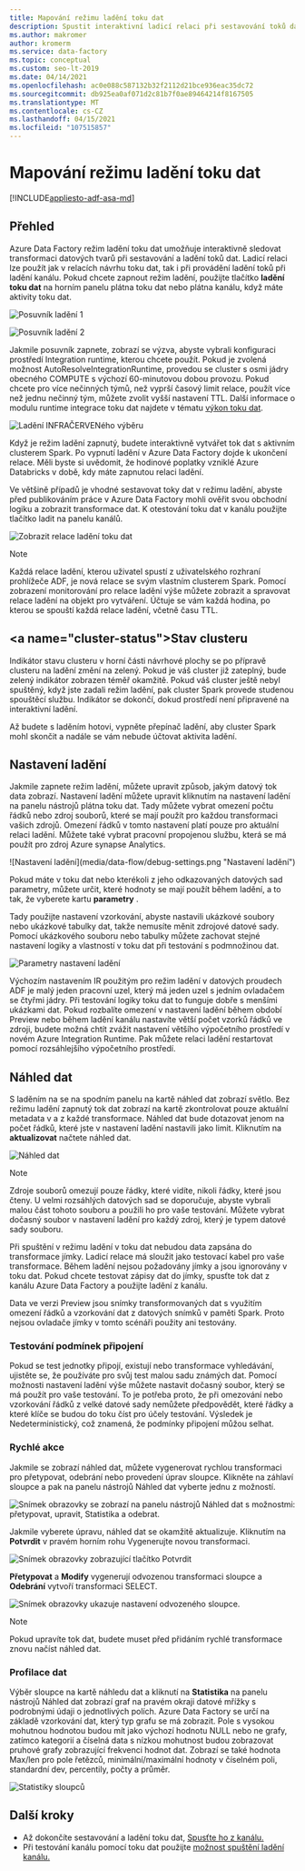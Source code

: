 ```yaml
---
title: Mapování režimu ladění toku dat
description: Spustit interaktivní ladicí relaci při sestavování toků dat
ms.author: makromer
author: kromerm
ms.service: data-factory
ms.topic: conceptual
ms.custom: seo-lt-2019
ms.date: 04/14/2021
ms.openlocfilehash: ac0e088c587132b32f2112d21bce936eac35dc72
ms.sourcegitcommit: db925ea0af071d2c81b7f0ae89464214f8167505
ms.translationtype: MT
ms.contentlocale: cs-CZ
ms.lasthandoff: 04/15/2021
ms.locfileid: "107515857"
---
```

# <a name="mapping-data-flow-debug-mode"></a>Mapování režimu ladění toku dat

[!INCLUDE[appliesto-adf-asa-md](includes/appliesto-adf-asa-md.md)]

## <a name="overview"></a>Přehled

Azure Data Factory režim ladění toku dat umožňuje interaktivně sledovat transformaci datových tvarů při sestavování a ladění toků dat. Ladicí relaci lze použít jak v relacích návrhu toku dat, tak i při provádění ladění toků při ladění kanálu. Pokud chcete zapnout režim ladění, použijte tlačítko **ladění toku dat** na horním panelu plátna toku dat nebo plátna kanálu, když máte aktivity toku dat.

![Posuvník ladění 1](media/data-flow/debugbutton.png "Posuvník ladění")

![Posuvník ladění 2](media/data-flow/debug-button-4.png "Posuvník ladění")

Jakmile posuvník zapnete, zobrazí se výzva, abyste vybrali konfiguraci prostředí Integration runtime, kterou chcete použít. Pokud je zvolená možnost AutoResolveIntegrationRuntime, provedou se cluster s osmi jádry obecného COMPUTE s výchozí 60-minutovou dobou provozu. Pokud chcete pro více nečinných týmů, než vyprší časový limit relace, použít více než jednu nečinný tým, můžete zvolit vyšší nastavení TTL. Další informace o modulu runtime integrace toku dat najdete v tématu [výkon toku dat](concepts-data-flow-performance.md#ir).

![Ladění INFRAČERVENého výběru](media/data-flow/debug-new-1.png "Ladění INFRAČERVENého výběru")

Když je režim ladění zapnutý, budete interaktivně vytvářet tok dat s aktivním clusterem Spark. Po vypnutí ladění v Azure Data Factory dojde k ukončení relace. Měli byste si uvědomit, že hodinové poplatky vzniklé Azure Databricks v době, kdy máte zapnutou relaci ladění.

Ve většině případů je vhodné sestavovat toky dat v režimu ladění, abyste před publikováním práce v Azure Data Factory mohli ověřit svou obchodní logiku a zobrazit transformace dat. K otestování toku dat v kanálu použijte tlačítko ladit na panelu kanálů.

![Zobrazit relace ladění toku dat](media/iterative-development-debugging/view-dataflow-debug-sessions.png)

> [!NOTE]
> Každá relace ladění, kterou uživatel spustí z uživatelského rozhraní prohlížeče ADF, je nová relace se svým vlastním clusterem Spark. Pomocí zobrazení monitorování pro relace ladění výše můžete zobrazit a spravovat relace ladění na objekt pro vytváření. Účtuje se vám každá hodina, po kterou se spouští každá relace ladění, včetně času TTL.

## <a name="cluster-status&quot;></a>Stav clusteru

Indikátor stavu clusteru v horní části návrhové plochy se po přípravě clusteru na ladění změní na zelený. Pokud je váš cluster již zateplný, bude zelený indikátor zobrazen téměř okamžitě. Pokud váš cluster ještě nebyl spuštěný, když jste zadali režim ladění, pak cluster Spark provede studenou spouštěcí službu. Indikátor se dokončí, dokud prostředí není připravené na interaktivní ladění.

Až budete s laděním hotovi, vypněte přepínač ladění, aby cluster Spark mohl skončit a nadále se vám nebude účtovat aktivita ladění.

## <a name=&quot;debug-settings&quot;></a>Nastavení ladění

Jakmile zapnete režim ladění, můžete upravit způsob, jakým datový tok data zobrazí. Nastavení ladění můžete upravit kliknutím na nastavení ladění na panelu nástrojů plátna toku dat. Tady můžete vybrat omezení počtu řádků nebo zdroj souborů, které se mají použít pro každou transformaci vašich zdrojů. Omezení řádků v tomto nastavení platí pouze pro aktuální relaci ladění. Můžete také vybrat pracovní propojenou službu, která se má použít pro zdroj Azure synapse Analytics. 

![Nastavení ladění](media/data-flow/debug-settings.png &quot;Nastavení ladění")

Pokud máte v toku dat nebo kterékoli z jeho odkazovaných datových sad parametry, můžete určit, které hodnoty se mají použít během ladění, a to tak, že vyberete kartu **parametry** .

Tady použijte nastavení vzorkování, abyste nastavili ukázkové soubory nebo ukázkové tabulky dat, takže nemusíte měnit zdrojové datové sady. Pomocí ukázkového souboru nebo tabulky můžete zachovat stejné nastavení logiky a vlastností v toku dat při testování s podmnožinou dat.

![Parametry nastavení ladění](media/data-flow/debug-settings2.png "Parametry nastavení ladění")

Výchozím nastavením IR použitým pro režim ladění v datových proudech ADF je malý jeden pracovní uzel, který má jeden uzel s jedním ovladačem se čtyřmi jádry. Při testování logiky toku dat to funguje dobře s menšími ukázkami dat. Pokud rozbalíte omezení v nastavení ladění během období Preview nebo během ladění kanálu nastavíte větší počet vzorků řádků ve zdroji, budete možná chtít zvážit nastavení většího výpočetního prostředí v novém Azure Integration Runtime. Pak můžete relaci ladění restartovat pomocí rozsáhlejšího výpočetního prostředí.

## <a name="data-preview"></a>Náhled dat

S laděním na se na spodním panelu na kartě náhled dat zobrazí světlo. Bez režimu ladění zapnutý tok dat zobrazí na kartě zkontrolovat pouze aktuální metadata v a z každé transformace. Náhled dat bude dotazovat jenom na počet řádků, které jste v nastavení ladění nastavili jako limit. Kliknutím na **aktualizovat** načtete náhled dat.

![Náhled dat](media/data-flow/datapreview.png "Náhled dat")

> [!NOTE]
> Zdroje souborů omezují pouze řádky, které vidíte, nikoli řádky, které jsou čteny. U velmi rozsáhlých datových sad se doporučuje, abyste vybrali malou část tohoto souboru a použili ho pro vaše testování. Můžete vybrat dočasný soubor v nastavení ladění pro každý zdroj, který je typem datové sady souboru.

Při spuštění v režimu ladění v toku dat nebudou data zapsána do transformace jímky. Ladicí relace má sloužit jako testovací kabel pro vaše transformace. Během ladění nejsou požadovány jímky a jsou ignorovány v toku dat. Pokud chcete testovat zápisy dat do jímky, spusťte tok dat z kanálu Azure Data Factory a použijte ladění z kanálu.

Data ve verzi Preview jsou snímky transformovaných dat s využitím omezení řádků a vzorkování dat z datových snímků v paměti Spark. Proto nejsou ovladače jímky v tomto scénáři použity ani testovány.

### <a name="testing-join-conditions"></a>Testování podmínek připojení

Pokud se test jednotky připojí, existují nebo transformace vyhledávání, ujistěte se, že používáte pro svůj test malou sadu známých dat. Pomocí možnosti nastavení ladění výše můžete nastavit dočasný soubor, který se má použít pro vaše testování. To je potřeba proto, že při omezování nebo vzorkování řádků z velké datové sady nemůžete předpovědět, které řádky a které klíče se budou do toku číst pro účely testování. Výsledek je Nedeterministický, což znamená, že podmínky připojení můžou selhat.

### <a name="quick-actions"></a>Rychlé akce

Jakmile se zobrazí náhled dat, můžete vygenerovat rychlou transformaci pro přetypovat, odebrání nebo provedení úprav sloupce. Klikněte na záhlaví sloupce a pak na panelu nástrojů Náhled dat vyberte jednu z možností.

![Snímek obrazovky se zobrazí na panelu nástrojů Náhled dat s možnostmi: přetypovat, upravit, Statistika a odebrat.](media/data-flow/quick-actions1.png "Rychlé akce")

Jakmile vyberete úpravu, náhled dat se okamžitě aktualizuje. Kliknutím na **Potvrdit** v pravém horním rohu Vygenerujte novou transformaci.

![Snímek obrazovky zobrazující tlačítko Potvrdit](media/data-flow/quick-actions2.png "Rychlé akce")

**Přetypovat** a **Modify** vygenerují odvozenou transformaci sloupce a **Odebrání** vytvoří transformaci SELECT.

![Snímek obrazovky ukazuje nastavení odvozeného sloupce.](media/data-flow/quick-actions3.png "Rychlé akce")

> [!NOTE]
> Pokud upravíte tok dat, budete muset před přidáním rychlé transformace znovu načíst náhled dat.

### <a name="data-profiling"></a>Profilace dat

Výběr sloupce na kartě náhledu dat a kliknutí na **Statistika** na panelu nástrojů Náhled dat zobrazí graf na pravém okraji datové mřížky s podrobnými údaji o jednotlivých polích. Azure Data Factory se určí na základě vzorkování dat, který typ grafu se má zobrazit. Pole s vysokou mohutnou hodnotou budou mít jako výchozí hodnotu NULL nebo ne grafy, zatímco kategorií a číselná data s nízkou mohutnost budou zobrazovat pruhové grafy zobrazující frekvenci hodnot dat. Zobrazí se také hodnota Max/len pro pole řetězců, minimální/maximální hodnoty v číselném poli, standardní dev, percentily, počty a průměr.

![Statistiky sloupců](media/data-flow/stats.png "Statistiky sloupců")

## <a name="next-steps"></a>Další kroky

* Až dokončíte sestavování a ladění toku dat, [Spusťte ho z kanálu.](control-flow-execute-data-flow-activity.md)
* Při testování kanálu pomocí toku dat použijte [možnost spuštění ladění kanálu.](iterative-development-debugging.md)
